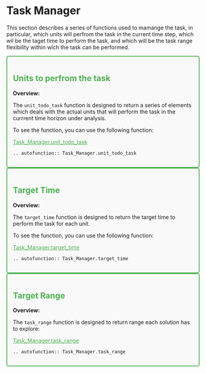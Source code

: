 # Task Manager
This section describes a series of functions used to mamange the task, in particular, which units will perfrom the task in the current time step, which wil be the taget time to perform the task, and which will be the task range flexibility within wich the task can be performed.

<div style="border: 2px solid #4CAF50; padding: 15px; background-color: #f9f9f9; border-radius: 5px;">
  <h2 style="color: #4CAF50;">Units to perfrom the task</h2>
  <p><strong>Overview:</strong></p>
  <p>The <code>unit_todo_task</code> function is designed to return a series of elements which deals with the actual units that will perform the task in the currrent time horizon under analysis.</p>
  <p>To see the function, you can use the following function:</p>
  <p><a href="https://github.com/fsartore/Schedule_MIL_optimization_pyomo/blob/main/Task_Manager.py#L5-L40" target="_blank" style="color: #4CAF50;">Task_Manager.unit_todo_task</a></p>

```{eval-rst}
.. autofunction:: Task_Manager.unit_todo_task
```
</div>

<div style="border: 2px solid #4CAF50; padding: 15px; background-color: #f9f9f9; border-radius: 5px;">
  <h2 style="color: #4CAF50;">Target Time</h2>
  <p><strong>Overview:</strong></p>
  <p>The <code>target_time</code> function is designed to return the target time to perform the task for each unit.</p>
  <p>To see the function, you can use the following function:</p>
  <p><a href="https://github.com/fsartore/Schedule_MIL_optimization_pyomo/blob/main/Task_Manager.py#L44-L73" target="_blank" style="color: #4CAF50;">Task_Manager.target_time</a></p>

```{eval-rst}
.. autofunction:: Task_Manager.target_time
```
</div>

<div style="border: 2px solid #4CAF50; padding: 15px; background-color: #f9f9f9; border-radius: 5px;">
  <h2 style="color: #4CAF50;">Target Range</h2>
  <p><strong>Overview:</strong></p>
  <p>The <code>task_range</code> function is designed to return range each solution has to explore:</p>
  <p><a href="https://github.com/fsartore/Schedule_MIL_optimization_pyomo/blob/main/Task_Manager.py#L76-L135" target="_blank" style="color: #4CAF50;">Task_Manager.task_range</a></p>

```{eval-rst}
.. autofunction:: Task_Manager.task_range
```
</div>